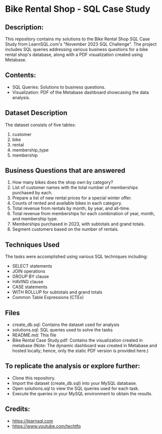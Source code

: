 # Bike Rental Shop - SQL Case Study

## Description: 
This repository contains my solutions to the Bike Rental Shop SQL Case Study from LearnSQL.com's "November 2023 SQL Challenge". The project includes SQL queries addressing various business questions for a bike rental shop's database, along with a PDF visualization created using Metabase.

## Contents:
- SQL Queries: Solutions to business questions.
- Visualization: PDF of the Metabase dashboard showcasing the data analysis.

## Dataset Description
The dataset consists of five tables:
1. customer
2. bike
3. rental
4. membership_type
5. membership

## Business Questions that are answered
1. How many bikes does the shop own by category?
2. List of customer names with the total number of memberships purchased by each.
3. Prepare a list of new rental prices for a special winter offer.
4. Counts of rented and available bikes in each category.
5. Total revenue from rentals by month, by year, and all-time.
6. Total revenue from memberships for each combination of year, month, and membership type.
7. Memberships purchased in 2023, with subtotals and grand totals.
8. Segment customers based on the number of rentals.

## Techniques Used
The tasks were accomplished using various SQL techniques including:

- SELECT statements
- JOIN operations
- GROUP BY clause
- HAVING clause
- CASE statements
- WITH ROLLUP for subtotals and grand totals
- Common Table Expressions (CTEs)

## Files
- create_db.sql: Contains the dataset used for analysis
- solutions.sql: SQL queries used to solve the tasks
- README.md: This file
- Bike Rental Case Study.pdf: Contains the visualization created in metabase (Note: The dynamic dashboard was created in Metabase and hosted locally; hence, only the static PDF version is provided here.)

## To replicate the analysis or explore further:
- Clone this repository.
- Import the dataset (create_db.sql) into your MySQL database.
- Open solutions.sql to view the SQL queries used for each task.
- Execute the queries in your MySQL environment to obtain the results.

## Credits:
- https://learnsql.com
- https://www.youtube.com/techtfq










